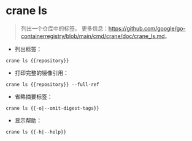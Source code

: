 # crane ls

> 列出一个仓库中的标签。
> 更多信息：<https://github.com/google/go-containerregistry/blob/main/cmd/crane/doc/crane_ls.md>。

- 列出标签：

`crane ls {{repository}}`

- 打印完整的镜像引用：

`crane ls {{repository}} --full-ref`

- 省略摘要标签：

`crane ls {{-o|--omit-digest-tags}}`

- 显示帮助：

`crane ls {{-h|--help}}`